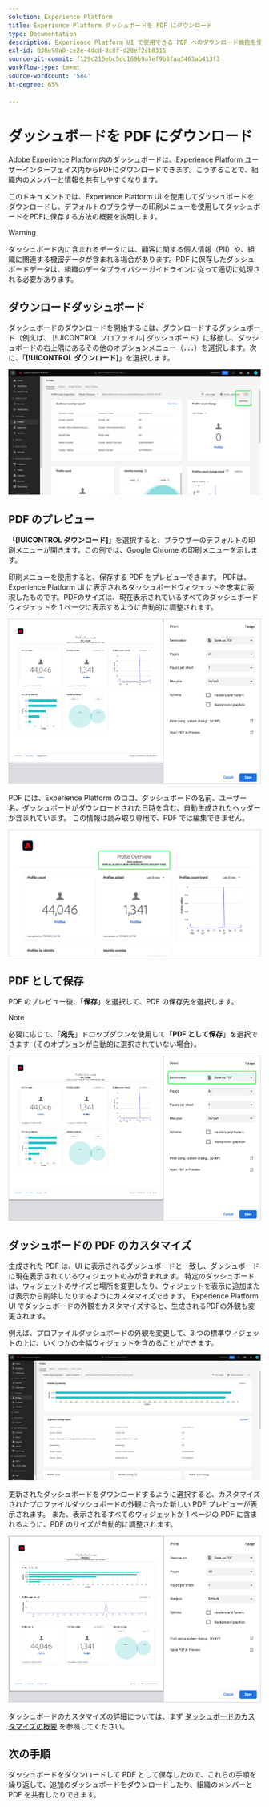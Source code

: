 ```yaml
---
solution: Experience Platform
title: Experience Platform ダッシュボードを PDF にダウンロード
type: Documentation
description: Experience Platform UI で使用できる PDF へのダウンロード機能を使用して、ダッシュボードのビジュアライゼーションのコピーを保存します。
exl-id: 838e98a0-ce2e-4dcd-8c8f-d28ef2cb8315
source-git-commit: f129c215ebc5dc169b9a7ef9b3faa3463ab413f3
workflow-type: tm+mt
source-wordcount: '584'
ht-degree: 65%

---
```


# ダッシュボードを PDF にダウンロード

Adobe Experience Platform内のダッシュボードは、Experience Platform ユーザーインターフェイス内からPDFにダウンロードできます。こうすることで、組織内のメンバーと情報を共有しやすくなります。

このドキュメントでは、Experience Platform UI を使用してダッシュボードをダウンロードし、デフォルトのブラウザーの印刷メニューを使用してダッシュボードをPDFに保存する方法の概要を説明します。

>[!WARNING]
>
>ダッシュボード内に含まれるデータには、顧客に関する個人情報（PII）や、組織に関連する機密データが含まれる場合があります。PDF に保存したダッシュボードデータは、組織のデータプライバシーガイドラインに従って適切に処理される必要があります。

## ダウンロードダッシュボード

ダッシュボードのダウンロードを開始するには、ダウンロードするダッシュボード（例えば、 [!UICONTROL プロファイル] ダッシュボード）に移動し、ダッシュボードの右上隅にあるその他のオプションメニュー（**`...`**）を選択します。次に、「**[!UICONTROL ダウンロード]**」を選択します。

![&#x200B; 省略記号と「ダウンロード」ドロップダウンがハイライト表示されたExperience Platform プロファイルダッシュボード。](images/download/download-button.png)

## PDF のプレビュー

「**[!UICONTROL ダウンロード]**」を選択すると、ブラウザーのデフォルトの印刷メニューが開きます。この例では、Google Chrome の印刷メニューを示します。

印刷メニューを使用すると、保存する PDF をプレビューできます。 PDFは、Experience Platform UI に表示されるダッシュボードウィジェットを忠実に表現したものです。PDFのサイズは、現在表示されているすべてのダッシュボードウィジェットを 1 ページに表示するように自動的に調整されます。

![&#x200B; 印刷オプションパネルを右に配置した、単一ページ形式で表示されるプロファイルの概要 &#x200B;](images/download/download-chrome-print.png)

PDF には、Experience Platform のロゴ、ダッシュボードの名前、ユーザー名、ダッシュボードがダウンロードされた日時を含む、自動生成されたヘッダーが含まれています。 この情報は読み取り専用で、PDF では編集できません。

![&#x200B; 自動生成されたヘッダーがハイライト表示された印刷プレビューのクローズアップ。](images/download/download-pdf.png)

## PDF として保存

PDF のプレビュー後、「**保存**」を選択して、PDF の保存先を選択します。

>[!NOTE]
>
>必要に応じて、「**宛先**」ドロップダウンを使用して「**PDF として保存**」を選択できます（そのオプションが自動的に選択されていない場合）。

![&#x200B; 宛先ドロップダウンの「PDFとして保存」印刷オプションがハイライト表示された、単一ページ形式で表示されるプロファイルの概要。](images/download/download-chrome-print-destination.png)

## ダッシュボードの PDF のカスタマイズ

生成された PDF は、UI に表示されるダッシュボードと一致し、ダッシュボードに現在表示されているウィジェットのみが含まれます。 特定のダッシュボードは、ウィジェットのサイズと場所を変更したり、ウィジェットを表示に追加または表示から削除したりするようにカスタマイズできます。 Experience Platform UI でダッシュボードの外観をカスタマイズすると、生成されるPDFの外観も変更されます。

例えば、プロファイルダッシュボードの外観を変更して、3 つの標準ウィジェットの上に、いくつかの全幅ウィジェットを含めることができます。

![&#x200B; 細長いウィジェットを示すプロファイルダッシュボードが表示されます。](images/download/download-modify.png)

更新されたダッシュボードをダウンロードするように選択すると、カスタマイズされたプロファイルダッシュボードの外観に合った新しい PDF プレビューが表示されます。 また、表示されるすべてのウィジェットが 1 ページの PDF に含まれるように、PDF のサイズが自動的に調整されます。

![&#x200B; 印刷オプションパネルを右に配置した、単一ページ形式で表示されるプロファイルの概要 &#x200B;](images/download/download-chrome-print-modified.png)

ダッシュボードのカスタマイズの詳細については、まず [ダッシュボードのカスタマイズの概要](customize/overview.md) を参照してください。

## 次の手順

ダッシュボードをダウンロードして PDF として保存したので、これらの手順を繰り返して、追加のダッシュボードをダウンロードしたり、組織のメンバーと PDF を共有したりできます。
